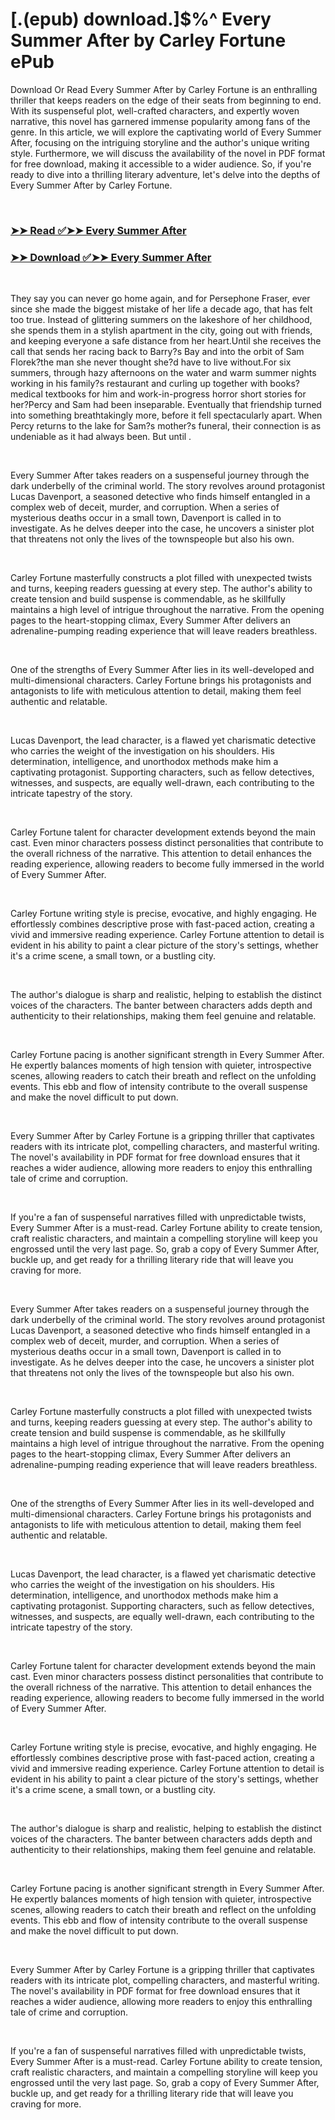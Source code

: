 # [.(epub) download.]$%^ Every Summer After by Carley Fortune ePub

<p>Download Or Read Every Summer After by Carley Fortune is an enthralling thriller that keeps readers on the edge of their seats from beginning to end. With its suspenseful plot, well-crafted characters, and expertly woven narrative, this novel has garnered immense popularity among fans of the genre. In this article, we will explore the captivating world of Every Summer After, focusing on the intriguing storyline and the author's unique writing style. Furthermore, we will discuss the availability of the novel in PDF format for free download, making it accessible to a wider audience. So, if you're ready to dive into a thrilling literary adventure, let's delve into the depths of Every Summer After by Carley Fortune.</p>
<p>&nbsp;</p>

### [➤➤ Read ✅➤➤ Every Summer After](https://realpdfbooksdrive.blogspot.com/id/58014893)

### [➤➤ Download ✅➤➤ Every Summer After](https://realpdfbooksdrive.blogspot.com/id/58014893)

<p>&nbsp;</p>
<p>They say you can never go home again, and for Persephone Fraser, ever since she made the biggest mistake of her life a decade ago, that has felt too true. Instead of glittering summers on the lakeshore of her childhood, she spends them in a stylish apartment in the city, going out with friends, and keeping everyone a safe distance from her heart.Until she receives the call that sends her racing back to Barry?s Bay and into the orbit of Sam Florek?the man she never thought she?d have to live without.For six summers, through hazy afternoons on the water and warm summer nights working in his family?s restaurant and curling up together with books?medical textbooks for him and work-in-progress horror short stories for her?Percy and Sam had been inseparable. Eventually that friendship turned into something breathtakingly more, before it fell spectacularly apart. When Percy returns to the lake for Sam?s mother?s funeral, their connection is as undeniable as it had always been. But until .</p>
<p>&nbsp;</p>
<p>Every Summer After takes readers on a suspenseful journey through the dark underbelly of the criminal world. The story revolves around protagonist Lucas Davenport, a seasoned detective who finds himself entangled in a complex web of deceit, murder, and corruption. When a series of mysterious deaths occur in a small town, Davenport is called in to investigate. As he delves deeper into the case, he uncovers a sinister plot that threatens not only the lives of the townspeople but also his own.</p>
<p>&nbsp;</p>
<p>Carley Fortune masterfully constructs a plot filled with unexpected twists and turns, keeping readers guessing at every step. The author's ability to create tension and build suspense is commendable, as he skillfully maintains a high level of intrigue throughout the narrative. From the opening pages to the heart-stopping climax, Every Summer After delivers an adrenaline-pumping reading experience that will leave readers breathless.</p>
<p>&nbsp;</p>
<p>One of the strengths of Every Summer After lies in its well-developed and multi-dimensional characters. Carley Fortune brings his protagonists and antagonists to life with meticulous attention to detail, making them feel authentic and relatable.</p>
<p>&nbsp;</p>
<p>Lucas Davenport, the lead character, is a flawed yet charismatic detective who carries the weight of the investigation on his shoulders. His determination, intelligence, and unorthodox methods make him a captivating protagonist. Supporting characters, such as fellow detectives, witnesses, and suspects, are equally well-drawn, each contributing to the intricate tapestry of the story.</p>
<p>&nbsp;</p>
<p>Carley Fortune talent for character development extends beyond the main cast. Even minor characters possess distinct personalities that contribute to the overall richness of the narrative. This attention to detail enhances the reading experience, allowing readers to become fully immersed in the world of Every Summer After.</p>
<p>&nbsp;</p>
<p>Carley Fortune writing style is precise, evocative, and highly engaging. He effortlessly combines descriptive prose with fast-paced action, creating a vivid and immersive reading experience. Carley Fortune attention to detail is evident in his ability to paint a clear picture of the story's settings, whether it's a crime scene, a small town, or a bustling city.</p>
<p>&nbsp;</p>
<p>The author's dialogue is sharp and realistic, helping to establish the distinct voices of the characters. The banter between characters adds depth and authenticity to their relationships, making them feel genuine and relatable.</p>
<p>&nbsp;</p>
<p>Carley Fortune pacing is another significant strength in Every Summer After. He expertly balances moments of high tension with quieter, introspective scenes, allowing readers to catch their breath and reflect on the unfolding events. This ebb and flow of intensity contribute to the overall suspense and make the novel difficult to put down.</p>
<p>&nbsp;</p>
<p>Every Summer After by Carley Fortune is a gripping thriller that captivates readers with its intricate plot, compelling characters, and masterful writing. The novel's availability in PDF format for free download ensures that it reaches a wider audience, allowing more readers to enjoy this enthralling tale of crime and corruption.</p>
<p>&nbsp;</p>
<p>If you're a fan of suspenseful narratives filled with unpredictable twists, Every Summer After is a must-read. Carley Fortune ability to create tension, craft realistic characters, and maintain a compelling storyline will keep you engrossed until the very last page. So, grab a copy of Every Summer After, buckle up, and get ready for a thrilling literary ride that will leave you craving for more.</p>
<p>&nbsp;</p>
<p>Every Summer After takes readers on a suspenseful journey through the dark underbelly of the criminal world. The story revolves around protagonist Lucas Davenport, a seasoned detective who finds himself entangled in a complex web of deceit, murder, and corruption. When a series of mysterious deaths occur in a small town, Davenport is called in to investigate. As he delves deeper into the case, he uncovers a sinister plot that threatens not only the lives of the townspeople but also his own.</p>
<p>&nbsp;</p>
<p>Carley Fortune masterfully constructs a plot filled with unexpected twists and turns, keeping readers guessing at every step. The author's ability to create tension and build suspense is commendable, as he skillfully maintains a high level of intrigue throughout the narrative. From the opening pages to the heart-stopping climax, Every Summer After delivers an adrenaline-pumping reading experience that will leave readers breathless.</p>
<p>&nbsp;</p>
<p>One of the strengths of Every Summer After lies in its well-developed and multi-dimensional characters. Carley Fortune brings his protagonists and antagonists to life with meticulous attention to detail, making them feel authentic and relatable.</p>
<p>&nbsp;</p>
<p>Lucas Davenport, the lead character, is a flawed yet charismatic detective who carries the weight of the investigation on his shoulders. His determination, intelligence, and unorthodox methods make him a captivating protagonist. Supporting characters, such as fellow detectives, witnesses, and suspects, are equally well-drawn, each contributing to the intricate tapestry of the story.</p>
<p>&nbsp;</p>
<p>Carley Fortune talent for character development extends beyond the main cast. Even minor characters possess distinct personalities that contribute to the overall richness of the narrative. This attention to detail enhances the reading experience, allowing readers to become fully immersed in the world of Every Summer After.</p>
<p>&nbsp;</p>
<p>Carley Fortune writing style is precise, evocative, and highly engaging. He effortlessly combines descriptive prose with fast-paced action, creating a vivid and immersive reading experience. Carley Fortune attention to detail is evident in his ability to paint a clear picture of the story's settings, whether it's a crime scene, a small town, or a bustling city.</p>
<p>&nbsp;</p>
<p>The author's dialogue is sharp and realistic, helping to establish the distinct voices of the characters. The banter between characters adds depth and authenticity to their relationships, making them feel genuine and relatable.</p>
<p>&nbsp;</p>
<p>Carley Fortune pacing is another significant strength in Every Summer After. He expertly balances moments of high tension with quieter, introspective scenes, allowing readers to catch their breath and reflect on the unfolding events. This ebb and flow of intensity contribute to the overall suspense and make the novel difficult to put down.</p>
<p>&nbsp;</p>
<p>Every Summer After by Carley Fortune is a gripping thriller that captivates readers with its intricate plot, compelling characters, and masterful writing. The novel's availability in PDF format for free download ensures that it reaches a wider audience, allowing more readers to enjoy this enthralling tale of crime and corruption.</p>
<p>&nbsp;</p>
<p>If you're a fan of suspenseful narratives filled with unpredictable twists, Every Summer After is a must-read. Carley Fortune ability to create tension, craft realistic characters, and maintain a compelling storyline will keep you engrossed until the very last page. So, grab a copy of Every Summer After, buckle up, and get ready for a thrilling literary ride that will leave you craving for more.</p>
<p>&nbsp;</p>
